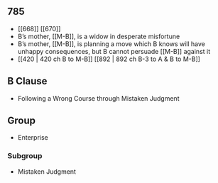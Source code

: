 ## 785
- [[668]] [[670]] 
- B’s mother, [[M-B]], is a widow in desperate misfortune
- B’s mother, [[M-B]], is planning a move which B knows will have unhappy consequences, but B cannot persuade [[M-B]] against it
- [[420 | 420 ch B to M-B]] [[892 | 892 ch B-3 to A &amp; B to M-B]] 

## B Clause
- Following a Wrong Course through Mistaken Judgment

## Group
- Enterprise

### Subgroup
- Mistaken Judgment

